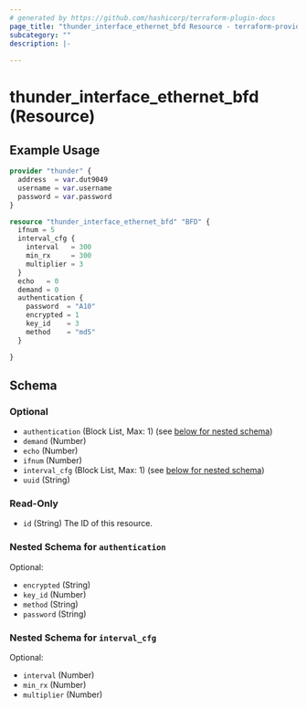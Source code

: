 ```yaml
---
# generated by https://github.com/hashicorp/terraform-plugin-docs
page_title: "thunder_interface_ethernet_bfd Resource - terraform-provider-thunder"
subcategory: ""
description: |-
  
---
```


# thunder_interface_ethernet_bfd (Resource)



## Example Usage

```terraform
provider "thunder" {
  address  = var.dut9049
  username = var.username
  password = var.password
}

resource "thunder_interface_ethernet_bfd" "BFD" {
  ifnum = 5
  interval_cfg {
    interval   = 300
    min_rx     = 300
    multiplier = 3
  }
  echo   = 0
  demand = 0
  authentication {
    password  = "A10"
    encrypted = 1
    key_id    = 3
    method    = "md5"
  }

}
```

<!-- schema generated by tfplugindocs -->
## Schema

### Optional

- `authentication` (Block List, Max: 1) (see [below for nested schema](#nestedblock--authentication))
- `demand` (Number)
- `echo` (Number)
- `ifnum` (Number)
- `interval_cfg` (Block List, Max: 1) (see [below for nested schema](#nestedblock--interval_cfg))
- `uuid` (String)

### Read-Only

- `id` (String) The ID of this resource.

<a id="nestedblock--authentication"></a>
### Nested Schema for `authentication`

Optional:

- `encrypted` (String)
- `key_id` (Number)
- `method` (String)
- `password` (String)


<a id="nestedblock--interval_cfg"></a>
### Nested Schema for `interval_cfg`

Optional:

- `interval` (Number)
- `min_rx` (Number)
- `multiplier` (Number)


